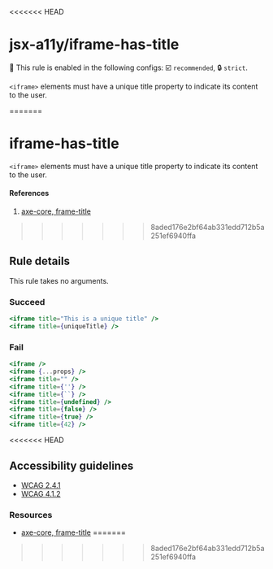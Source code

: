 <<<<<<< HEAD
# jsx-a11y/iframe-has-title

💼 This rule is enabled in the following configs: ☑️ `recommended`, 🔒 `strict`.

<!-- end auto-generated rule header -->

`<iframe>` elements must have a unique title property to indicate its content to the user.

=======
# iframe-has-title

`<iframe>` elements must have a unique title property to indicate its content to the user.

#### References
1. [axe-core, frame-title](https://dequeuniversity.com/rules/axe/3.2/frame-title)

>>>>>>> 8aded176e2bf64ab331edd712b5a251ef6940ffa
## Rule details

This rule takes no arguments.

### Succeed
```jsx
<iframe title="This is a unique title" />
<iframe title={uniqueTitle} />
```

### Fail
```jsx
<iframe />
<iframe {...props} />
<iframe title="" />
<iframe title={''} />
<iframe title={``} />
<iframe title={undefined} />
<iframe title={false} />
<iframe title={true} />
<iframe title={42} />
```
<<<<<<< HEAD

## Accessibility guidelines
- [WCAG 2.4.1](https://www.w3.org/WAI/WCAG21/Understanding/bypass-blocks)
- [WCAG 4.1.2](https://www.w3.org/WAI/WCAG21/Understanding/name-role-value)

### Resources
- [axe-core, frame-title](https://dequeuniversity.com/rules/axe/3.2/frame-title)
=======
>>>>>>> 8aded176e2bf64ab331edd712b5a251ef6940ffa
